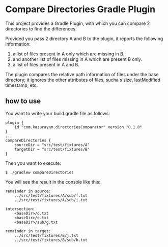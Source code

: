 # Compare Directories Gradle Plugin

This project provides a Gradle Plugin, with which you can compare 2 directories to find the differences.

Provided you pass 2 directory A and B to the plugin, it reports the following information:

1. a list of files present in A only which are missing in B.
2. and another list of files missing in A which are present B only.
3. a list of files present in A and B.

The plugin compares the relative path information of files under the base directory; it ignores the other attributes of files, sucha s size, lastModified timestamp, etc.

## how to use

You want to write your build.gradle file as follows:

```
plugin {
    id "com.kazurayam.directoriesComparator" version "0.1.0"
}
...
compareDirectories {
    sourceDir = "src/test/fixtures/A"
    targetDir = "src/test/fixtures/B"
}
```

Then you want to execute:
```
$ ./gradlew compareDirectories
```

You will see the result in the console like this:

```
remainder in source:
    ../src/test/fixtures/A/sub/f.txt
    ../src/test/fixtures/A/sub/i.txt

intersection:
    <baseDir>/d.txt
    <baseDir>/e.txt
    <baseDir>/sub/g.txt

remainder in target:
    ../src/test/fixtures/B/j.txt
    ../src/test/fixtures/B/sub/h.txt


```